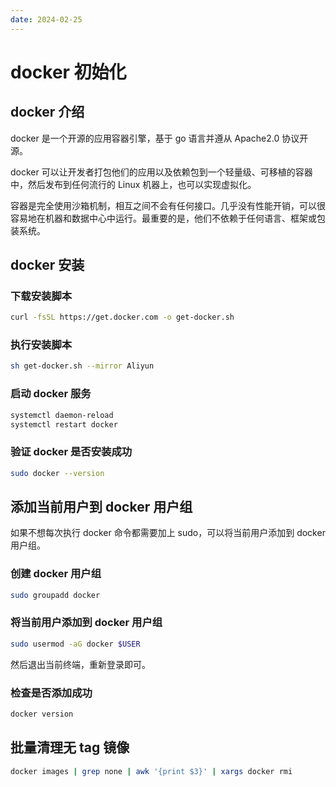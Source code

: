 ```yaml
---
date: 2024-02-25
---
```


# docker 初始化

## docker 介绍

docker 是一个开源的应用容器引擎，基于 go 语言并遵从 Apache2.0 协议开源。

docker 可以让开发者打包他们的应用以及依赖包到一个轻量级、可移植的容器中，然后发布到任何流行的 Linux 机器上，也可以实现虚拟化。

容器是完全使用沙箱机制，相互之间不会有任何接口。几乎没有性能开销，可以很容易地在机器和数据中心中运行。最重要的是，他们不依赖于任何语言、框架或包装系统。

## docker 安装

### 下载安装脚本

```bash
curl -fsSL https://get.docker.com -o get-docker.sh
```

### 执行安装脚本

```bash
sh get-docker.sh --mirror Aliyun
```

### 启动 docker 服务

```bash
systemctl daemon-reload
systemctl restart docker
```

### 验证 docker 是否安装成功

```bash
sudo docker --version
```

## 添加当前用户到 docker 用户组

如果不想每次执行 docker 命令都需要加上 sudo，可以将当前用户添加到 docker 用户组。

### 创建 docker 用户组

```bash
sudo groupadd docker
```

### 将当前用户添加到 docker 用户组

```bash
sudo usermod -aG docker $USER
```
然后退出当前终端，重新登录即可。

### 检查是否添加成功

```bash
docker version
```

## 批量清理无 tag 镜像

```bash
docker images | grep none | awk '{print $3}' | xargs docker rmi
```
